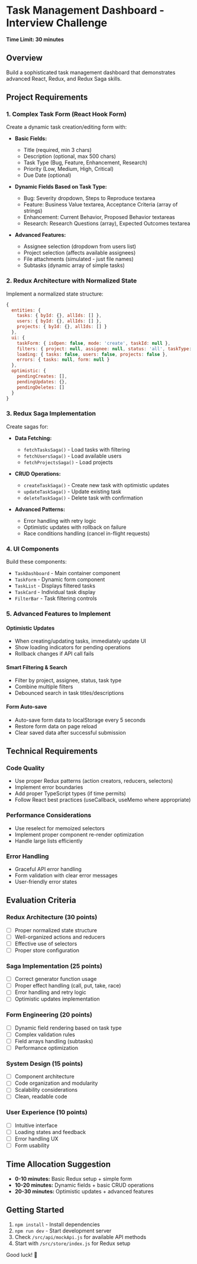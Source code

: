 # Task Management Dashboard - Interview Challenge

**Time Limit: 30 minutes**

## Overview
Build a sophisticated task management dashboard that demonstrates advanced React, Redux, and Redux Saga skills.

## Project Requirements

### 1. Complex Task Form (React Hook Form)
Create a dynamic task creation/editing form with:

- **Basic Fields:**
  - Title (required, min 3 chars)
  - Description (optional, max 500 chars)
  - Task Type (Bug, Feature, Enhancement, Research)
  - Priority (Low, Medium, High, Critical)
  - Due Date (optional)

- **Dynamic Fields Based on Task Type:**
  - Bug: Severity dropdown, Steps to Reproduce textarea
  - Feature: Business Value textarea, Acceptance Criteria (array of strings)
  - Enhancement: Current Behavior, Proposed Behavior textareas
  - Research: Research Questions (array), Expected Outcomes textarea

- **Advanced Features:**
  - Assignee selection (dropdown from users list)
  - Project selection (affects available assignees)
  - File attachments (simulated - just file names)
  - Subtasks (dynamic array of simple tasks)

### 2. Redux Architecture with Normalized State
Implement a normalized state structure:

```javascript
{
  entities: {
    tasks: { byId: {}, allIds: [] },
    users: { byId: {}, allIds: [] },
    projects: { byId: {}, allIds: [] }
  },
  ui: {
    taskForm: { isOpen: false, mode: 'create', taskId: null },
    filters: { project: null, assignee: null, status: 'all', taskType: 'all' },
    loading: { tasks: false, users: false, projects: false },
    errors: { tasks: null, form: null }
  },
  optimistic: {
    pendingCreates: [],
    pendingUpdates: {},
    pendingDeletes: []
  }
}
```

### 3. Redux Saga Implementation
Create sagas for:

- **Data Fetching:**
  - `fetchTasksSaga()` - Load tasks with filtering
  - `fetchUsersSaga()` - Load available users
  - `fetchProjectsSaga()` - Load projects

- **CRUD Operations:**
  - `createTaskSaga()` - Create new task with optimistic updates
  - `updateTaskSaga()` - Update existing task
  - `deleteTaskSaga()` - Delete task with confirmation

- **Advanced Patterns:**
  - Error handling with retry logic
  - Optimistic updates with rollback on failure
  - Race conditions handling (cancel in-flight requests)

### 4. UI Components
Build these components:

- `TaskDashboard` - Main container component
- `TaskForm` - Dynamic form component
- `TaskList` - Displays filtered tasks
- `TaskCard` - Individual task display
- `FilterBar` - Task filtering controls

### 5. Advanced Features to Implement

#### Optimistic Updates
- When creating/updating tasks, immediately update UI
- Show loading indicators for pending operations
- Rollback changes if API call fails

#### Smart Filtering & Search
- Filter by project, assignee, status, task type
- Combine multiple filters
- Debounced search in task titles/descriptions

#### Form Auto-save
- Auto-save form data to localStorage every 5 seconds
- Restore form data on page reload
- Clear saved data after successful submission

## Technical Requirements

### Code Quality
- Use proper Redux patterns (action creators, reducers, selectors)
- Implement error boundaries
- Add proper TypeScript types (if time permits)
- Follow React best practices (useCallback, useMemo where appropriate)

### Performance Considerations
- Use reselect for memoized selectors
- Implement proper component re-render optimization
- Handle large lists efficiently

### Error Handling
- Graceful API error handling
- Form validation with clear error messages
- User-friendly error states

## Evaluation Criteria

### Redux Architecture (30 points)
- [ ] Proper normalized state structure
- [ ] Well-organized actions and reducers
- [ ] Effective use of selectors
- [ ] Proper store configuration

### Saga Implementation (25 points)
- [ ] Correct generator function usage
- [ ] Proper effect handling (call, put, take, race)
- [ ] Error handling and retry logic
- [ ] Optimistic updates implementation

### Form Engineering (20 points)
- [ ] Dynamic field rendering based on task type
- [ ] Complex validation rules
- [ ] Field arrays handling (subtasks)
- [ ] Performance optimization

### System Design (15 points)
- [ ] Component architecture
- [ ] Code organization and modularity
- [ ] Scalability considerations
- [ ] Clean, readable code

### User Experience (10 points)
- [ ] Intuitive interface
- [ ] Loading states and feedback
- [ ] Error handling UX
- [ ] Form usability

## Time Allocation Suggestion
- **0-10 minutes:** Basic Redux setup + simple form
- **10-20 minutes:** Dynamic fields + basic CRUD operations
- **20-30 minutes:** Optimistic updates + advanced features

## Getting Started
1. `npm install` - Install dependencies
2. `npm run dev` - Start development server
3. Check `/src/api/mockApi.js` for available API methods
4. Start with `/src/store/index.js` for Redux setup

Good luck! 🚀
